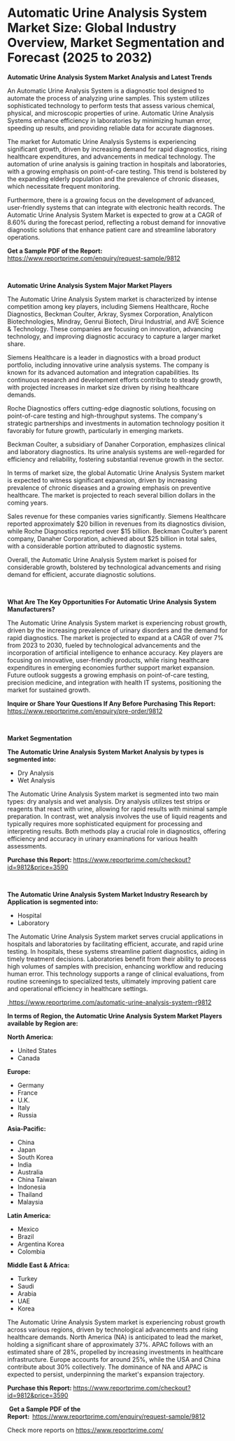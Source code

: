 <p><h1>Automatic Urine Analysis System Market Size: Global Industry Overview, Market Segmentation and Forecast (2025 to 2032)</h1></p><p><strong>Automatic Urine Analysis System Market Analysis and Latest Trends</strong></p>
<p><p>An Automatic Urine Analysis System is a diagnostic tool designed to automate the process of analyzing urine samples. This system utilizes sophisticated technology to perform tests that assess various chemical, physical, and microscopic properties of urine. Automatic Urine Analysis Systems enhance efficiency in laboratories by minimizing human error, speeding up results, and providing reliable data for accurate diagnoses.</p><p>The market for Automatic Urine Analysis Systems is experiencing significant growth, driven by increasing demand for rapid diagnostics, rising healthcare expenditures, and advancements in medical technology. The automation of urine analysis is gaining traction in hospitals and laboratories, with a growing emphasis on point-of-care testing. This trend is bolstered by the expanding elderly population and the prevalence of chronic diseases, which necessitate frequent monitoring.</p><p>Furthermore, there is a growing focus on the development of advanced, user-friendly systems that can integrate with electronic health records. The Automatic Urine Analysis System Market is expected to grow at a CAGR of 8.60% during the forecast period, reflecting a robust demand for innovative diagnostic solutions that enhance patient care and streamline laboratory operations.</p></p>
<p><strong>Get a Sample PDF of the Report:&nbsp;</strong> <a href="https://www.reportprime.com/enquiry/request-sample/9812?utm_campaign=3271&utm_medium=2&utm_source=Github&utm_content=ia&utm_term=20032025&utm_id=automatic-urine-analysis-system">https://www.reportprime.com/enquiry/request-sample/9812</a></p>
<p>&nbsp;</p>
<p><strong>Automatic Urine Analysis System Major Market Players</strong></p>
<p><p>The Automatic Urine Analysis System market is characterized by intense competition among key players, including Siemens Healthcare, Roche Diagnostics, Beckman Coulter, Arkray, Sysmex Corporation, Analyticon Biotechnologies, Mindray, Genrui Biotech, Dirui Industrial, and AVE Science & Technology. These companies are focusing on innovation, advancing technology, and improving diagnostic accuracy to capture a larger market share.</p><p>Siemens Healthcare is a leader in diagnostics with a broad product portfolio, including innovative urine analysis systems. The company is known for its advanced automation and integration capabilities. Its continuous research and development efforts contribute to steady growth, with projected increases in market size driven by rising healthcare demands.</p><p>Roche Diagnostics offers cutting-edge diagnostic solutions, focusing on point-of-care testing and high-throughput systems. The company's strategic partnerships and investments in automation technology position it favorably for future growth, particularly in emerging markets.</p><p>Beckman Coulter, a subsidiary of Danaher Corporation, emphasizes clinical and laboratory diagnostics. Its urine analysis systems are well-regarded for efficiency and reliability, fostering substantial revenue growth in the sector.</p><p>In terms of market size, the global Automatic Urine Analysis System market is expected to witness significant expansion, driven by increasing prevalence of chronic diseases and a growing emphasis on preventive healthcare. The market is projected to reach several billion dollars in the coming years.</p><p>Sales revenue for these companies varies significantly. Siemens Healthcare reported approximately $20 billion in revenues from its diagnostics division, while Roche Diagnostics reported over $15 billion. Beckman Coulter’s parent company, Danaher Corporation, achieved about $25 billion in total sales, with a considerable portion attributed to diagnostic systems.</p><p>Overall, the Automatic Urine Analysis System market is poised for considerable growth, bolstered by technological advancements and rising demand for efficient, accurate diagnostic solutions.</p></p>
<p>&nbsp;</p>
<p><strong>What Are The Key Opportunities For Automatic Urine Analysis System Manufacturers?</strong></p>
<p><p>The Automatic Urine Analysis System market is experiencing robust growth, driven by the increasing prevalence of urinary disorders and the demand for rapid diagnostics. The market is projected to expand at a CAGR of over 7% from 2023 to 2030, fueled by technological advancements and the incorporation of artificial intelligence to enhance accuracy. Key players are focusing on innovative, user-friendly products, while rising healthcare expenditures in emerging economies further support market expansion. Future outlook suggests a growing emphasis on point-of-care testing, precision medicine, and integration with health IT systems, positioning the market for sustained growth.</p></p>
<p><strong>Inquire or Share Your Questions If Any Before Purchasing This Report:</strong> <a href="https://www.reportprime.com/enquiry/pre-order/9812?utm_campaign=3271&utm_medium=2&utm_source=Github&utm_content=ia&utm_term=20032025&utm_id=automatic-urine-analysis-system">https://www.reportprime.com/enquiry/pre-order/9812</a></p>
<p>&nbsp;</p>
<p><strong>Market Segmentation</strong></p>
<p><strong>The Automatic Urine Analysis System Market Analysis by types is segmented into:</strong></p>
<p><ul><li>Dry Analysis</li><li>Wet Analysis</li></ul></p>
<p><p>The Automatic Urine Analysis System market is segmented into two main types: dry analysis and wet analysis. Dry analysis utilizes test strips or reagents that react with urine, allowing for rapid results with minimal sample preparation. In contrast, wet analysis involves the use of liquid reagents and typically requires more sophisticated equipment for processing and interpreting results. Both methods play a crucial role in diagnostics, offering efficiency and accuracy in urinary examinations for various health assessments.</p></p>
<p><strong>Purchase this Report:&nbsp;</strong><a href="https://www.reportprime.com/checkout?id=9812&price=3590&utm_campaign=3271&utm_medium=2&utm_source=Github&utm_content=ia&utm_term=20032025&utm_id=automatic-urine-analysis-system">https://www.reportprime.com/checkout?id=9812&price=3590</a></p>
<p>&nbsp;</p>
<p><strong>The Automatic Urine Analysis System Market Industry Research by Application is segmented into:</strong></p>
<p><ul><li>Hospital</li><li>Laboratory</li></ul></p>
<p><p>The Automatic Urine Analysis System market serves crucial applications in hospitals and laboratories by facilitating efficient, accurate, and rapid urine testing. In hospitals, these systems streamline patient diagnostics, aiding in timely treatment decisions. Laboratories benefit from their ability to process high volumes of samples with precision, enhancing workflow and reducing human error. This technology supports a range of clinical evaluations, from routine screenings to specialized tests, ultimately improving patient care and operational efficiency in healthcare settings.</p></p>
<p><a href="https://www.reportprime.com/automatic-urine-analysis-system-r9812?utm_campaign=3271&utm_medium=2&utm_source=Github&utm_content=ia&utm_term=20032025&utm_id=automatic-urine-analysis-system">&nbsp;https://www.reportprime.com/automatic-urine-analysis-system-r9812</a></p>
<p><strong>In terms of Region, the Automatic Urine Analysis System Market Players available by Region are:</strong></p>
<p>
    <p> <strong> North America: </strong>
        <ul>
            <li>United States</li>
            <li>Canada</li>
        </ul>
        </p> 
    <p> <strong> Europe: </strong>
        <ul>
            <li>Germany</li>
            <li>France</li>
            <li>U.K.</li>
            <li>Italy</li>
            <li>Russia</li>
        </ul>
        </p> 
    <p> <strong> Asia-Pacific: </strong>
        <ul>
            <li>China</li>
            <li>Japan</li>
            <li>South Korea</li>
            <li>India</li>
            <li>Australia</li>
            <li>China Taiwan</li>
            <li>Indonesia</li>
            <li>Thailand</li>
            <li>Malaysia</li>
        </ul>
        </p> 
    <p> <strong> Latin America: </strong>
        <ul>
            <li>Mexico</li>
            <li>Brazil</li>
            <li>Argentina Korea</li>
            <li>Colombia</li>
        </ul>
        </p> 
    <p> <strong> Middle East & Africa: </strong>
        <ul>
            <li>Turkey</li>
            <li>Saudi</li>
            <li>Arabia</li>
            <li>UAE</li>
            <li>Korea</li>
        </ul>
    </p>
    </p>
<p><p>The Automatic Urine Analysis System market is experiencing robust growth across various regions, driven by technological advancements and rising healthcare demands. North America (NA) is anticipated to lead the market, holding a significant share of approximately 37%. APAC follows with an estimated share of 28%, propelled by increasing investments in healthcare infrastructure. Europe accounts for around 25%, while the USA and China contribute about 30% collectively. The dominance of NA and APAC is expected to persist, underpinning the market's expansion trajectory.</p></p>
<p><strong>Purchase this Report: </strong><a href="https://www.reportprime.com/checkout?id=9812&price=3590&utm_campaign=3271&utm_medium=2&utm_source=Github&utm_content=ia&utm_term=20032025&utm_id=automatic-urine-analysis-system">https://www.reportprime.com/checkout?id=9812&price=3590</a></p>
<p>&nbsp;<strong>Get a Sample PDF of the Report:&nbsp;&nbsp;</strong><a href="https://www.reportprime.com/enquiry/request-sample/9812?utm_campaign=3271&utm_medium=2&utm_source=Github&utm_content=ia&utm_term=20032025&utm_id=automatic-urine-analysis-system">https://www.reportprime.com/enquiry/request-sample/9812</a></p>
<p><strong></strong></p>
<p>Check more reports on <a href="https://www.reportprime.com/?utm_campaign=3271&utm_medium=2&utm_source=Github&utm_content=ia&utm_term=20032025&utm_id=automatic-urine-analysis-system">https://www.reportprime.com/</a></p>